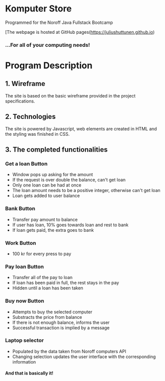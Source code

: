 # Komputer Store

Programmed for the Noroff Java Fullstack Bootcamp

[The webpage is hosted at GitHub pages(https://juliushuttunen.github.io)

### ...For all of your computing needs!

# Program Description

## 1. Wireframe

The site is based on the basic wireframe provided in the project specifications.

## 2. Technologies

The site is powered by Javascript, web elements are created in HTML and the styling was finished in CSS.

## 3. The completed functionalities

### Get a loan Button

- Window pops up asking for the amount
- If the request is over double the balance, can't get loan
- Only one loan can be had at once
- The loan amount needs to be a positive integer, otherwise can't get loan
- Loan gets added to user balance

### Bank Button

- Transfer pay amount to balance
- If user has loan, 10% goes towards loan and rest to bank
- If loan gets paid, the extra goes to bank

### Work Button

- 100 kr for every press to pay

### Pay loan Button

- Transfer all of the pay to loan
- If loan has been paid in full, the rest stays in the pay
- Hidden until a loan has been taken

### Buy now Button

- Attempts to buy the selected computer
- Substracts the price from balance
- If there is not enough balance, informs the user
- Successful transaction is implied by a message

### Laptop selector

- Populated by the data taken from Noroff computers API
- Changing selection updates the user interface with the corresponding information

#### And that is basically it!
